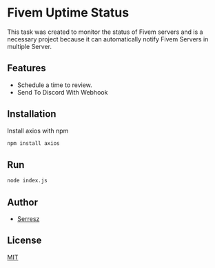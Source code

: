 
# Fivem Uptime Status

This task was created to monitor the status of Fivem servers and is a necessary project because it can automatically notify Fivem Servers in multiple Server.




## Features

- Schedule a time to review.
- Send To Discord With Webhook



## Installation

Install axios with npm

```bash
npm install axios
```
    
## Run

```bash
node index.js
```
## Author

- [Serresz](https://www.facebook.com/serreszx)


## License

[MIT](https://choosealicense.com/licenses/mit/)

